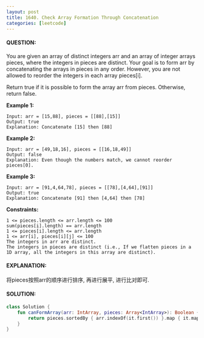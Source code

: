 ```yaml
---
layout: post
title: 1640. Check Array Formation Through Concatenation
categories: [leetcode]
---
```

#### QUESTION:
You are given an array of distinct integers arr and an array of integer arrays pieces, where the integers in pieces are distinct. Your goal is to form arr by concatenating the arrays in pieces in any order. However, you are not allowed to reorder the integers in each array pieces[i].

Return true if it is possible to form the array arr from pieces. Otherwise, return false.

 

__Example 1:__
```
Input: arr = [15,88], pieces = [[88],[15]]
Output: true
Explanation: Concatenate [15] then [88]
```
__Example 2:__
```
Input: arr = [49,18,16], pieces = [[16,18,49]]
Output: false
Explanation: Even though the numbers match, we cannot reorder pieces[0].
```
__Example 3:__
```
Input: arr = [91,4,64,78], pieces = [[78],[4,64],[91]]
Output: true
Explanation: Concatenate [91] then [4,64] then [78]
```
 

__Constraints:__
```
1 <= pieces.length <= arr.length <= 100
sum(pieces[i].length) == arr.length
1 <= pieces[i].length <= arr.length
1 <= arr[i], pieces[i][j] <= 100
The integers in arr are distinct.
The integers in pieces are distinct (i.e., If we flatten pieces in a 1D array, all the integers in this array are distinct).
```
#### EXPLANATION:

将pieces按照arr的顺序进行排序, 再进行展平, 进行比对即可.

#### SOLUTION:
```kotlin
class Solution {
    fun canFormArray(arr: IntArray, pieces: Array<IntArray>): Boolean {
        return pieces.sortedBy { arr.indexOf(it.first()) }.map { it.map { it } }.flatten() == arr.toList()
    }
}
```
